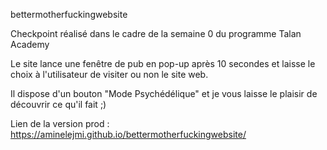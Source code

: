 bettermotherfuckingwebsite

Checkpoint réalisé dans le cadre de la semaine 0 du programme Talan Academy

Le site lance une fenêtre de pub en pop-up après 10 secondes et laisse le choix à l'utilisateur de visiter ou non le site web.

Il dispose d'un bouton "Mode Psychédélique" et je vous laisse le plaisir de découvrir ce qu'il fait ;)

Lien de la version prod : https://aminelejmi.github.io/bettermotherfuckingwebsite/
